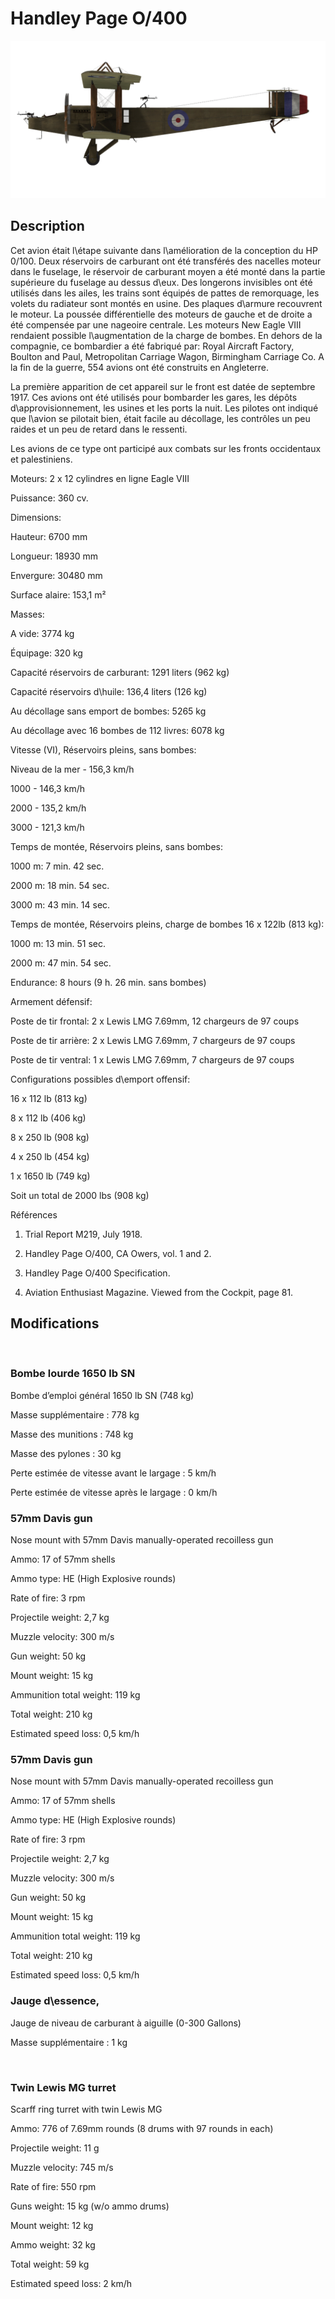 # Handley Page O/400
  

  
![handleypage400](../images/handleypage400.png)
  

  
## Description
  

  
Cet avion était l\étape suivante dans l\amélioration de la conception du HP 0/100. Deux réservoirs de carburant ont été transférés des nacelles moteur dans le fuselage, le réservoir de carburant moyen a été monté dans la partie supérieure du fuselage au dessus d\eux. Des longerons invisibles ont été utilisés dans les ailes, les trains sont équipés de pattes de remorquage, les volets du radiateur sont montés en usine. Des plaques d\armure recouvrent le moteur. La poussée différentielle des moteurs de gauche et de droite a été compensée par une nageoire centrale. Les moteurs New Eagle VIII rendaient possible l\augmentation de la charge de bombes. En dehors de la compagnie, ce bombardier a été fabriqué par: Royal Aircraft Factory, Boulton and Paul, Metropolitan Carriage Wagon, Birmingham Carriage Co. A la fin de la guerre, 554 avions ont été construits en Angleterre.
  
La première apparition de cet appareil sur le front est datée de septembre 1917. Ces avions ont été utilisés pour bombarder les gares, les dépôts d\approvisionnement, les usines et les ports la nuit. Les pilotes ont indiqué que l\avion se pilotait bien, était facile au décollage, les contrôles un peu raides et un peu de retard dans le ressenti.
  
Les avions de ce type ont participé aux combats sur les fronts occidentaux et palestiniens.
  

  

  
Moteurs: 2 x 12 cylindres en ligne Eagle VIII
  
Puissance: 360 cv.
  

  
Dimensions:
  
Hauteur: 6700 mm
  
Longueur: 18930 mm
  
Envergure: 30480 mm
  
Surface alaire: 153,1 m²
  

  
Masses:
  
A vide: 3774 kg 
  
Équipage: 320 kg
  
Capacité réservoirs de carburant: 1291 liters (962 kg)
  
Capacité réservoirs d\huile: 136,4 liters (126 kg)
  
Au décollage sans emport de bombes: 5265 kg
  
Au décollage avec 16 bombes de 112 livres: 6078 kg
  

  
Vitesse (VI), Réservoirs pleins, sans bombes:
  
Niveau de la mer - 156,3 km/h
  
1000 - 146,3 km/h
  
2000 - 135,2 km/h
  
3000 - 121,3 km/h
  

  
Temps de montée, Réservoirs pleins, sans bombes:
  
1000 m: 7 min. 42 sec.
  
2000 m: 18 min. 54 sec.
  
3000 m: 43 min. 14 sec.
  

  
Temps de montée, Réservoirs pleins, charge de bombes 16 x 122lb (813 kg):
  
1000 m: 13 min. 51 sec.
  
2000 m: 47 min. 54 sec.
  

  
Endurance: 8 hours (9 h. 26 min. sans bombes)
  

  
Armement défensif:
  
Poste de tir frontal: 2 х Lewis LMG 7.69mm, 12 chargeurs de 97 coups
  
Poste de tir arrière: 2 х Lewis LMG 7.69mm, 7 chargeurs de 97 coups
  
Poste de tir ventral: 1 х Lewis LMG 7.69mm, 7 chargeurs de 97 coups
  

  
Configurations possibles d\emport offensif:
  
16 x 112 lb (813 kg)
  
8 x 112 lb (406 kg)
  
8 x 250 lb (908 kg)
  
4 x 250 lb (454 kg)
  
1 x 1650 lb (749 kg)
  

  
Soit un total de 2000 lbs (908 kg)
  

  
Références
  
1) Trial Report M219, July 1918.
  
2) Handley Page O/400, CA Owers, vol. 1 and 2.
  
3) Handley Page O/400 Specification.
  
4) Aviation Enthusiast Magazine. Viewed from the Cockpit, page 81.
  

  
## Modifications
  
﻿
  

  
  
### Bombe lourde 1650 lb SN
  

  
Bombe d’emploi général 1650 lb SN (748 kg)
  
Masse supplémentaire : 778 kg
  
Masse des munitions : 748 kg
  
Masse des pylones : 30 kg
  
Perte estimée de vitesse avant le largage : 5 km/h
  
Perte estimée de vitesse après le largage : 0 km/h﻿
  
  
### 57mm Davis gun
  

  
Nose mount with 57mm Davis manually-operated recoilless gun
  
Ammo: 17 of 57mm shells
  
Ammo type: HE (High Explosive rounds)
  
Rate of fire: 3 rpm
  
Projectile weight: 2,7 kg
  
Muzzle velocity: 300 m/s
  
Gun weight: 50 kg
  
Mount weight: 15 kg
  
Ammunition total weight: 119 kg
  
Total weight: 210 kg
  
Estimated speed loss: 0,5 km/h﻿
  
  
### 57mm Davis gun
  

  
Nose mount with 57mm Davis manually-operated recoilless gun
  
Ammo: 17 of 57mm shells
  
Ammo type: HE (High Explosive rounds)
  
Rate of fire: 3 rpm
  
Projectile weight: 2,7 kg
  
Muzzle velocity: 300 m/s
  
Gun weight: 50 kg
  
Mount weight: 15 kg
  
Ammunition total weight: 119 kg
  
Total weight: 210 kg
  
Estimated speed loss: 0,5 km/h﻿
  
  
### Jauge d\essence,
  

  
Jauge de niveau de carburant à aiguille (0-300 Gallons)
  
Masse supplémentaire : 1 kg
  
﻿
  
  
### Twin Lewis MG turret
  

  
Scarff ring turret with twin Lewis MG
  
Ammo: 776 of 7.69mm rounds (8 drums with 97 rounds in each)
  
Projectile weight: 11 g
  
Muzzle velocity: 745 m/s
  
Rate of fire: 550 rpm
  
Guns weight: 15 kg (w/o ammo drums)
  
Mount weight: 12 kg
  
Ammo weight: 32 kg
  
Total weight: 59 kg
  
Estimated speed loss: 2 km/h  